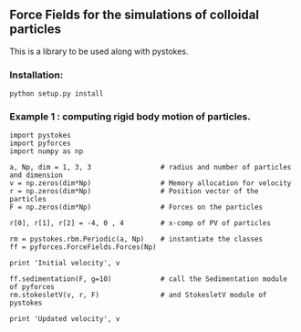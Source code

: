 ## Force Fields for the simulations of colloidal particles
This is a library to be used along with pystokes.


### Installation:
```
python setup.py install

```

### Example 1 : computing rigid body motion of particles.

```
import pystokes
import pyforces
import numpy as np

a, Np, dim = 1, 3, 3                 # radius and number of particles and dimension
v = np.zeros(dim*Np)                 # Memory allocation for velocity
r = np.zeros(dim*Np)                 # Position vector of the particles
F = np.zeros(dim*Np)                 # Forces on the particles

r[0], r[1], r[2] = -4, 0 , 4         # x-comp of PV of particles

rm = pystokes.rbm.Periodic(a, Np)    # instantiate the classes
ff = pyforces.ForceFields.Forces(Np)

print 'Initial velocity', v

ff.sedimentation(F, g=10)            # call the Sedimentation module of pyforces
rm.stokesletV(v, r, F)               # and StokesletV module of pystokes

print 'Updated velocity', v
```
